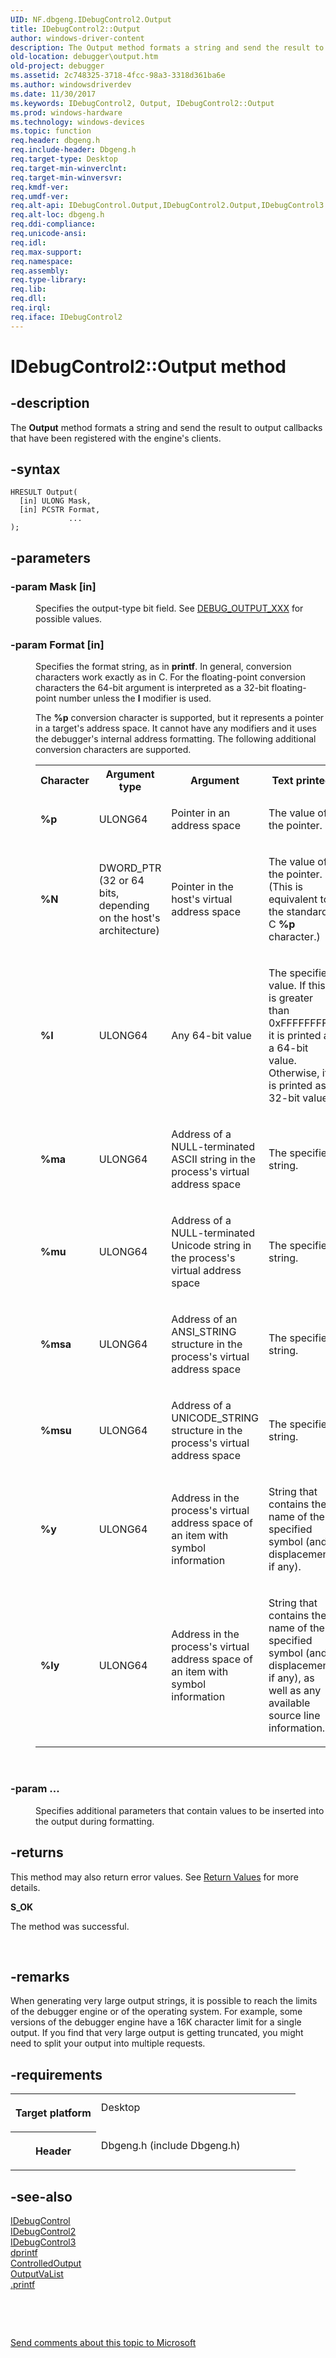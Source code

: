 ```yaml
---
UID: NF.dbgeng.IDebugControl2.Output
title: IDebugControl2::Output
author: windows-driver-content
description: The Output method formats a string and send the result to output callbacks that have been registered with the engine's clients.
old-location: debugger\output.htm
old-project: debugger
ms.assetid: 2c748325-3718-4fcc-98a3-3318d361ba6e
ms.author: windowsdriverdev
ms.date: 11/30/2017
ms.keywords: IDebugControl2, Output, IDebugControl2::Output
ms.prod: windows-hardware
ms.technology: windows-devices
ms.topic: function
req.header: dbgeng.h
req.include-header: Dbgeng.h
req.target-type: Desktop
req.target-min-winverclnt: 
req.target-min-winversvr: 
req.kmdf-ver: 
req.umdf-ver: 
req.alt-api: IDebugControl.Output,IDebugControl2.Output,IDebugControl3.Output
req.alt-loc: dbgeng.h
req.ddi-compliance: 
req.unicode-ansi: 
req.idl: 
req.max-support: 
req.namespace: 
req.assembly: 
req.type-library: 
req.lib: 
req.dll: 
req.irql: 
req.iface: IDebugControl2
---
```


# IDebugControl2::Output method



## -description
<p>The <b>Output</b>  method formats a string and send the result to output callbacks that have been registered with the engine's clients.</p>


## -syntax

````
HRESULT Output(
  [in] ULONG Mask,
  [in] PCSTR Format,
             ...
);
````


## -parameters
<dl>

### -param Mask [in]

<dd>
<p>Specifies the output-type bit field.  See <a href="https://msdn.microsoft.com/library/windows/hardware/ff541518">DEBUG_OUTPUT_XXX</a> for possible values.</p>
</dd>

### -param Format [in]

<dd>
<p>Specifies the format string, as in <b>printf</b>.  In general, conversion characters work exactly as in C. For the floating-point conversion characters the 64-bit argument is interpreted as a 32-bit floating-point number unless the <b>l</b>  modifier is used.</p>
<p>The <b>%p</b> conversion character is supported, but it represents a pointer in a target's address space.  It cannot have any modifiers and it uses the debugger's internal address formatting.  The following additional conversion characters are supported.</p>
<table>
<tr>
<th>Character</th>
<th>Argument type</th>
<th>Argument</th>
<th>Text printed</th>
</tr>
<tr>
<td>
<p><b>%p</b></p>
</td>
<td>
<p>ULONG64</p>
</td>
<td>
<p>Pointer in an address space</p>
</td>
<td>
<p>The value of the pointer. </p>
</td>
</tr>
<tr>
<td>
<p><b>%N</b></p>
</td>
<td>
<p>DWORD_PTR (32 or 64 bits, depending on the host's architecture) </p>
</td>
<td>
<p>Pointer in the host's virtual address space</p>
</td>
<td>
<p>The value of the pointer.  (This is equivalent to the standard C <b>%p</b> character.) </p>
</td>
</tr>
<tr>
<td>
<p><b>%I</b></p>
</td>
<td>
<p>ULONG64</p>
</td>
<td>
<p>Any 64-bit value</p>
</td>
<td>
<p>The specified value.  If this is greater than 0xFFFFFFFF, it is printed as a 64-bit value. Otherwise, it is printed as a 32-bit value.</p>
</td>
</tr>
<tr>
<td>
<p><b>%ma</b></p>
</td>
<td>
<p>ULONG64 </p>
</td>
<td>
<p>Address of a NULL-terminated ASCII string in the process's virtual address space</p>
</td>
<td>
<p>The specified string.</p>
</td>
</tr>
<tr>
<td>
<p><b>%mu</b></p>
</td>
<td>
<p>ULONG64 </p>
</td>
<td>
<p>Address of a NULL-terminated Unicode string in the process's virtual address space</p>
</td>
<td>
<p>The specified string.</p>
</td>
</tr>
<tr>
<td>
<p><b>%msa</b></p>
</td>
<td>
<p>ULONG64 </p>
</td>
<td>
<p>Address of an ANSI_STRING structure in the process's virtual address space</p>
</td>
<td>
<p>The specified string.</p>
</td>
</tr>
<tr>
<td>
<p><b>%msu</b></p>
</td>
<td>
<p>ULONG64 </p>
</td>
<td>
<p>Address of a UNICODE_STRING structure in the process's virtual address space</p>
</td>
<td>
<p>The specified string.</p>
</td>
</tr>
<tr>
<td>
<p><b>%y</b></p>
</td>
<td>
<p>ULONG64 </p>
</td>
<td>
<p>Address in the process's virtual address space of an item with symbol information</p>
</td>
<td>
<p>String that contains the name of the specified symbol (and displacement, if any). </p>
</td>
</tr>
<tr>
<td>
<p><b>%ly</b></p>
</td>
<td>
<p>ULONG64 </p>
</td>
<td>
<p>Address in the process's virtual address space of an item with symbol information</p>
</td>
<td>
<p>String that contains the name of the specified symbol (and displacement, if any), as well as any available source line information. </p>
</td>
</tr>
</table>
<p> </p>
</dd>

### -param ... 

<dd>
<p>Specifies additional parameters that contain values to be inserted into the output during formatting.</p>
</dd>
</dl>

## -returns
<p>This method may also return error values.  See <a href="https://msdn.microsoft.com/713f3ee2-2f5b-415e-9908-90f5ae428b43">Return Values</a> for more details.</p><dl>
<dt><b>S_OK</b></dt>
</dl><p>The method was successful.</p>

<p> </p>

## -remarks
<p>When generating very large output strings, it is possible to reach the limits of the debugger engine or of the operating system.  For example, some versions of the debugger engine have a 16K character limit for a single output.  If you find that very large output is getting truncated, you might need to split your output into multiple requests.</p>

## -requirements
<table>
<tr>
<th width="30%">
<p>Target platform</p>
</th>
<td width="70%">
<dl>
<dt>Desktop</dt>
</dl>
</td>
</tr>
<tr>
<th width="30%">
<p>Header</p>
</th>
<td width="70%">
<dl>
<dt>Dbgeng.h (include Dbgeng.h)</dt>
</dl>
</td>
</tr>
</table>

## -see-also
<dl>
<dt>
<a href="..\dbgeng\nn-dbgeng-idebugcontrol.md">IDebugControl</a>
</dt>
<dt>
<a href="..\dbgeng\nn-dbgeng-idebugcontrol2.md">IDebugControl2</a>
</dt>
<dt>
<a href="..\dbgeng\nn-dbgeng-idebugcontrol3.md">IDebugControl3</a>
</dt>
<dt>
<a href="debugger.dprintf">dprintf</a>
</dt>
<dt>
<a href="debugger.controlledoutput">ControlledOutput</a>
</dt>
<dt>
<a href="debugger.outputvalist">OutputVaList</a>
</dt>
<dt>
<a href="https://msdn.microsoft.com/library/windows/hardware/ff564716">.printf</a>
</dt>
</dl>
<p> </p>
<p> </p>
<p><a href="mailto:wsddocfb@microsoft.com?subject=Documentation%20feedback [debugger\debugger]:%20IDebugControl::Output method%20 RELEASE:%20(11/30/2017)&amp;body=%0A%0APRIVACY STATEMENT%0A%0AWe use your feedback to improve the documentation. We don't use your email address for any other purpose, and we'll remove your email address from our system after the issue that you're reporting is fixed. While we're working to fix this issue, we might send you an email message to ask for more info. Later, we might also send you an email message to let you know that we've addressed your feedback.%0A%0AFor more info about Microsoft's privacy policy, see http://privacy.microsoft.com/en-us/default.aspx." title="Send comments about this topic to Microsoft">Send comments about this topic to Microsoft</a></p>
